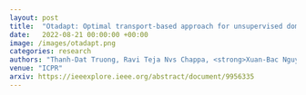 ```yaml
---
layout: post
title:  "Otadapt: Optimal transport-based approach for unsupervised domain adaptation"
date:   2022-08-21 00:00:00 +00:00
image: /images/otadapt.png
categories: research
authors: "Thanh-Dat Truong, Ravi Teja Nvs Chappa, <strong>Xuan-Bac Nguyen</strong>, Ngan Le, Ashley PG Dowling, Khoa Luu"
venue: "ICPR"
arxiv: https://ieeexplore.ieee.org/abstract/document/9956335
---
```


